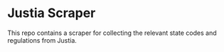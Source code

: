 # Justia Scraper

This repo contains a scraper for collecting the relevant state codes and regulations from Justia.